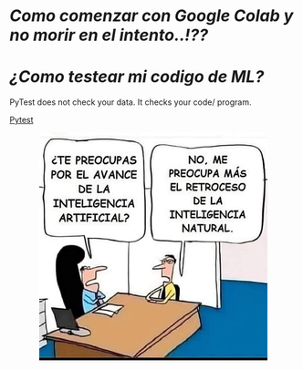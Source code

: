 # ***Como comenzar con Google Colab y no morir en el intento..!??***

# ***¿Como testear mi codigo de ML?***

PyTest does not check your data. It checks your code/ program.

[Pytest](https://towardsdatascience.com/pytest-for-machine-learning-a-simple-example-based-tutorial-a3df3c58cf8)

<p align="center">
  <img src="https://github.com/NoeliaFerrero/My-DS-journey/blob/e9979bf8c0ce4a2c3f46591cecbfc6775491e89d/Colab/IA_&_InteligenciaNatural.jpeg" alt="Prueba" width="400" height="400">
</p>
